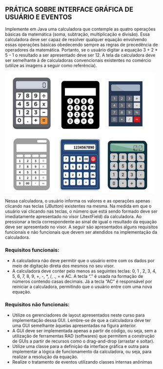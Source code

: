 ## PRÁTICA SOBRE INTERFACE GRÁFICA DE USUÁRIO E EVENTOS
Implemente em Java uma calculadora que contemple as quatro operações básicas da matemática (soma, subtração, multiplicação e divisão). Essa calculadora deve ser capaz de resolver qualquer equação envolvendo essas operações básicas obedecendo sempre as regras de precedência de operadores da matemática. Portanto, se o usuário digitar a equação 3 + 2 * 5 – 1 o resultado a ser apresentado deve ser 12. A tela da calculadora deve ser semelhante à de calculadoras convencionais existentes no comércio (utilize as imagens a seguir como referência).

![Alt text](image.png)

Nessa calculadora, o usuário informa os valores e as operações apenas clicando nas teclas (JButton) existentes na mesma. Na medida em que o usuário vai clicando nas teclas, o número que está sendo formado deve ser imediatamente apresentado no visor (JtextField) da calculadora. Ao pressionar a tecla correspondente ao sinal de igual o resultado da equação deve ser apresentado no visor. A seguir são apresentados alguns requisitos funcionais e não funcionais que devem ser atendidos na implementação da calculadora.

### Requisitos funcionais:
- A calculadora não deve permitir que o usuário entre com os dados por meio de digitação direta dos mesmos no seu visor.
- A calculadora deve conter pelo menos as seguintes teclas: 0, 1 , 2, 3, 4, 5, 6, 7, 8, 9, +, -, *, /, ., = e AC. A tecla “.” é usada na formação de números contendo casas decimais. Já a tecla “AC” é responsável por reiniciar a calculadora, permitindo que o usuário entre com uma nova equação.

### Requisitos não funcionais:
- Utilize os gerenciadores de layout apresentados neste curso para implementação dessa GUI. Lembre-se de que a calculadora deve ter uma GUI semelhante àquelas apresentadas na figura anterior.
- A GUI deve ser implementada apenas a partir de código, ou seja, sem a utilização de ferramentas RAD (softwares) que permitem a construção de GUIs a partir de recursos como o drag-and-drop (arrastar e soltar).
- Utilize uma classe para a definição da interface gráfica e outra para implementar a lógica de funcionamento da calculadora, ou seja, para realizar a resolução da equação.
- Realize o tratamento de eventos utilizando classes internas anônimas
